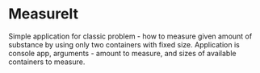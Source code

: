 # MeasureIt

Simple application for classic problem - how to measure given amount of substance by using only two containers with fixed size.
Application is console app, arguments - amount to measure, and sizes of available containers to measure.

